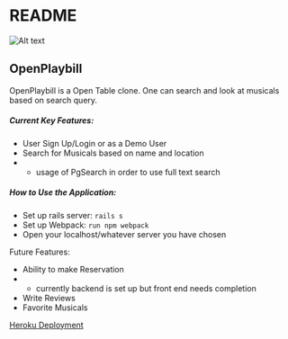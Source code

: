 # README
![Alt text](https://openplaybill-seeds.s3.amazonaws.com/FullStackPhotos/red_logo.png "Red Logo") 
## OpenPlaybill

OpenPlaybill is a Open Table clone. One can search and look at musicals based on search query. 
##### Current Key Features:
  * User Sign Up/Login or as a Demo User
  * Search for Musicals based on name and location
  * * usage of PgSearch in order to use full text search
    
##### How to Use the Application:
* Set up rails server: `rails s`
* Set up Webpack: `run npm webpack`
* Open your localhost/whatever server you have chosen

Future Features:
 * Ability to make Reservation
 * * currently backend is set up but front end needs completion
 * Write Reviews
 * Favorite Musicals
 
[Heroku Deployment](https://openplaybill.herokuapp.com/#/ "OpenPlaybill Page")
